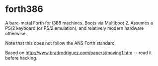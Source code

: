 forth386
========

A bare-metal Forth for i386 machines. Boots via Multiboot 2. Assumes a PS/2 keyboard (or PS/2 emulation), and relatively modern hardware otherwise.

Note that this does not follow the ANS Forth standard.

Based on http://www.bradrodriguez.com/papers/moving1.htm -- read it before hacking.
